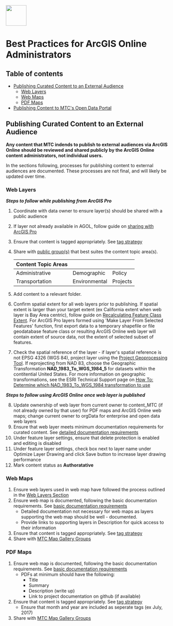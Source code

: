 <a href="url"><img src="http://gis.mtc.ca.gov/mtcimages/mtcgisLogo.png" align="top" height="64" width="64" ></a>

# Best Practices for ArcGIS Online Administrators

## Table of contents
- [Publishing Curated Content to an External Audience](#publishing-curated-content-to-an-external-audience)
   - [Web Layers](#web-layers)
   - [Web Maps](#web-maps)
   - [PDF Maps](#pdf-maps)
- [Publishing Content to MTC's Open Data Portal](opendata/openDataSite.md)

## Publishing Curated Content to an External Audience

**Any content that MTC indends to publish to external audiences via ArcGIS Online should be reviewed and shared publicly by the ArcGIS Online content administrators, not individual users.**    

In the sections following, processes for publishing content to external audiences are documented. These processes are not final, and will likely be updated over time.

### Web Layers

***Steps to follow while publishing from ArcGIS Pro***

1. Coordinate with data owner to ensure layer(s) should be shared with a public audience
2. If layer not already available in AGOL, follow guide on [sharing with ArcGIS Pro](AGOL-Technical-Resources.md#publishing-web-layers-to-agol-with-arcgis-pro)
3. Ensure that content is tagged appropriately. See [tag strategy](https://mtcdrive.app.box.com/file/198480762097)
4. Share with [public group(s)](Creating-Groups.md#create-broadcast-groups) that best suites the content topic area(s). 

   | Content Topic Areas  |               |          |
   |----------------------|---------------|----------|
   | Administrative       | Demographic   | Policy   |
   | Transportation       | Environmental | Projects |
5. Add content to a relevant folder. 
6. Confirm spatial extent for all web layers prior to publishing. If spatial extent is larger than your target extent (ex California extent when web layer is Bay Area centric), follow guide on [Recalculating Feature Class Extent](AGOL-Technical-Resources.md#recalculate-feature-class-extent). For ArcGIS Pro layers formed using 'Make Layer From Selected Features' function, first export data to a temporary shapefile or file geodatabase feature class or resulting ArcGIS Online web layer will contain extent of source data, not the extent of selected subset of features.
7. Check the spatial reference of the layer - if layer's spatial reference is not EPSG 4326 (WGS 84), project layer using the [Project Geoprocessing Tool](http://pro.arcgis.com/en/pro-app/tool-reference/data-management/project.htm). If reprojecting from NAD 83, choose the Geographic Transformation **NAD_1983_To_WGS_1984_5** for datasets within the contitential United States. For more information on geographic transformations, see the ESRI Technical Support page on [How To: Determine which NAD_1983_To_WGS_1984 transformation to use](https://support.esri.com/en/technical-article/000005929) 

***Steps to follow using ArcGIS Online once web layer is published***

8. Update ownership of web layer from current owner to content_MTC (if not already owned by that user) for PDF maps and ArcGIS Online web maps; change current owner to orgData for enterprise and open data web layers
9. Ensure that web layer meets minimum documentation requirements for curated content. See [detailed documentation requirements](Documentation.md##basic-documentation)
10. Under feature layer settings, ensure that delete protection is enabled and editing is disabled
11. Under feature layer settings, check box next to layer name under Optimize Layer Drawing and click Save button to increase layer drawing performance
12. Mark content status as **Authoratative**

### Web Maps

1. Ensure web layers used in web map have followed the process outlined in the [Web Layers Section](#web-layers)
2. Ensure web map is documented, following the basic documentation requirements. See [basic documentation requirements](Documentation.md#basic-documentation)
    - Detailed documentation not necessary for web maps as layers supporting the web map should be well - documented.
    - Provide links to supporting layers in Description for quick access to their information
3. Ensure that content is tagged appropriately. See [tag strategy](https://mtcdrive.app.box.com/file/198480762097)
4. Share with [MTC Map Gallery Groups](http://mtc.maps.arcgis.com/home/group.html?id=4bb2944ff35348c3847859b48d28336d#overview)

### PDF Maps

1. Ensure web map is documented, following the basic documentation requirements. See [basic documentation requirements](Documentation.md#basic-documentation)
   - PDFs at minimum should have the following: 
     - Title
     - Summary
     - Description (write up)
     - Link to project documentation on github (if available) 
2. Ensure that content is tagged appropriately. See [tag strategy](https://mtcdrive.app.box.com/file/198480762097)
   - Ensure that month and year are included as seperate tags (ex July, 2017)
3. Share with [MTC Map Gallery Groups](http://mtc.maps.arcgis.com/home/group.html?id=4bb2944ff35348c3847859b48d28336d#overview)
